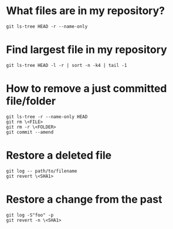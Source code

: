 
# What files are in my repository?

    git ls-tree HEAD -r --name-only

# Find largest file in my repository

    git ls-tree HEAD -l -r | sort -n -k4 | tail -1

# How to remove a just committed file/folder

    git ls-tree -r --name-only HEAD
    git rm \<FILE>
    git rm -r \<FOLDER>
    git commit --amend

# Restore a deleted file

    git log -- path/to/filename
    git revert \<SHA1>

# Restore a change from the past

    git log -S"foo" -p
    git revert -n \<SHA1>

